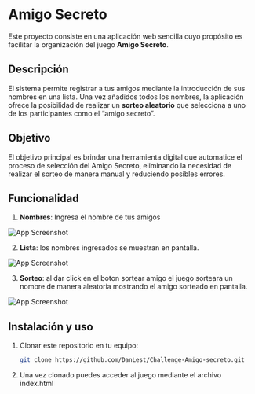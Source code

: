 
# Amigo Secreto  

Este proyecto consiste en una aplicación web sencilla cuyo propósito es facilitar la organización del juego **Amigo Secreto**.  

## Descripción  

El sistema permite registrar a tus amigos mediante la introducción de sus nombres en una lista. Una vez añadidos todos los nombres, la aplicación ofrece la posibilidad de realizar un **sorteo aleatorio** que selecciona a uno de los participantes como el “amigo secreto”.  

## Objetivo  

El objetivo principal es brindar una herramienta digital que automatice el proceso de selección del Amigo Secreto, eliminando la necesidad de realizar el sorteo de manera manual y reduciendo posibles errores.  



## Funcionalidad

1. **Nombres**: Ingresa el nombre de tus amigos

![App Screenshot](https://media.discordapp.net/attachments/1173130640103845929/1413013371040698418/image.png?ex=68ba62c0&is=68b91140&hm=64ddc16e5f5193d1c59bdac29bd7abfae8e150285c22ca7a74c288b1ddaf3fc4&=&format=webp&quality=lossless&width=1762&height=864)

2. **Lista**: los nombres ingresados se muestran en pantalla. 

![App Screenshot](https://media.discordapp.net/attachments/1173130640103845929/1413013581691355266/image.png?ex=68ba62f2&is=68b91172&hm=9a722c73a8e6d28e3453af95a276245c329fc48e048604c8d4fe1a2c2b490d21&=&format=webp&quality=lossless&width=1772&height=864)

3. **Sorteo**: al dar click en el boton sortear amigo el juego sorteara un nombre de manera aleatoria mostrando el amigo sorteado en pantalla.  

![App Screenshot](https://media.discordapp.net/attachments/1173130640103845929/1413013650150658068/image.png?ex=68ba6302&is=68b91182&hm=9cb85089723c29a76cd56fa4bf37ab809a00e4ab4a383c2e2cf057a8c15f3a33&=&format=webp&quality=lossless&width=1773&height=863)

## Instalación y uso  

1. Clonar este repositorio en tu equipo:  
   ```bash
   git clone https://github.com/DanLest/Challenge-Amigo-secreto.git


2. Una vez clonado puedes acceder al juego mediante el archivo index.html
